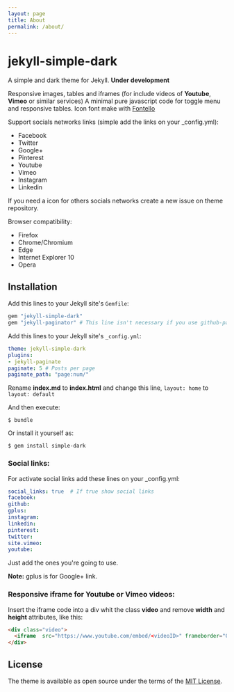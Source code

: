 ```yaml
---
layout: page
title: About
permalink: /about/
---
```


# jekyll-simple-dark

A simple and dark theme for Jekyll. **Under development**

Responsive images, tables and iframes (for include videos of **Youtube**, **Vimeo** or similar services)
A minimal pure javascript code for toggle menu and responsive tables.
Icon font make with [Fontello](http://fontello.com/)

Support socials networks links (simple add the links on your _config.yml):

* Facebook
* Twitter
* Google+
* Pinterest
* Youtube
* Vimeo
* Instagram
* Linkedin

If you need a icon for others socials networks create a new issue on theme repository.

Browser compatibility:

* Firefox
* Chrome/Chromium
* Edge
* Internet Explorer 10
* Opera

## Installation

Add this lines to your Jekyll site's `Gemfile`:

```ruby
gem "jekyll-simple-dark"
gem "jekyll-paginator" # This line isn't necessary if you use github-pages
```

Add this lines to your Jekyll site's `_config.yml`:

```yaml
theme: jekyll-simple-dark
plugins:
- jekyll-paginate
paginate: 5 # Posts per page
paginate_path: "page:num/"
```

Rename **index.md** to **index.html** and change this line, `layout: home` to `layout: default`

And then execute:

    $ bundle

Or install it yourself as:

    $ gem install simple-dark

### Social links:

For activate social links add these lines on your _config.yml:

```yaml
social_links: true  # If true show social links
facebook:
github:
gplus:
instagram:
linkedin:
pinterest:
twitter:
site.vimeo:
youtube:
```
Just add the ones you're going to use.

**Note:** gplus is for Google+ link.

### Responsive iframe for Youtube or Vimeo videos:

Insert the iframe code into a div whit the class **video** and remove **width** and **height** attributes, like this:

```html
<div class="video">
  <iframe  src="https://www.youtube.com/embed/<videoID>" frameborder="0" allow="autoplay; encrypted-media" allowfullscreen></iframe>
</div>
```

## License

The theme is available as open source under the terms of the [MIT License](https://opensource.org/licenses/MIT).
